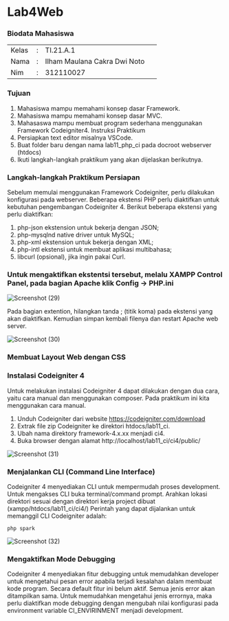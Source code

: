 # Lab4Web

<h3>Biodata Mahasiswa</h3>           
    <table>
        <p><tr>
               <td>Kelas</td>
               <td>:</td>
               <td>TI.21.A.1</td>
               <td>&nbsp;</td>
       </tr></p>
       <p><tr>
               <td>Nama</td>
               <td>:</td>
               <td>Ilham Maulana Cakra Dwi Noto</td>
               <td>&nbsp;</td>
       </tr></p>
       <p><tr>
               <td>Nim</td>
               <td>:</td>
               <td>312110027</td>
               <td>&nbsp;</td>
       </tr></p>
       </table>

<h3>Tujuan</h3>

1. Mahasiswa mampu memahami konsep dasar Framework.
2. Mahasiswa mampu memahami konsep dasar MVC.
3. Mahasaswa mampu membuat program sederhana menggunakan Framework Codeigniter4.
Instruksi Praktikum
1. Persiapkan text editor misalnya VSCode.
2. Buat folder baru dengan nama lab11_php_ci pada docroot webserver (htdocs)
3. Ikuti langkah-langkah praktikum yang akan dijelaskan berikutnya.

<h3>Langkah-langkah Praktikum
Persiapan</h3>

Sebelum memulai menggunakan Framework Codeigniter, perlu dilakukan konfigurasi pada webserver.
Beberapa ekstensi PHP perlu diaktifkan untuk kebutuhan pengembangan Codeigniter 4.
Berikut beberapa ekstensi yang perlu diaktifkan:
1. php-json ekstension untuk bekerja dengan JSON;
2. php-mysqlnd native driver untuk MySQL;
3. php-xml ekstension untuk bekerja dengan XML;
4. php-intl ekstensi untuk membuat aplikasi multibahasa;
5. libcurl (opsional), jika ingin pakai Curl.

<h3>Untuk mengaktifkan ekstentsi tersebut, melalu XAMPP Control Panel, pada bagian Apache klik Config
-> PHP.ini</h3>

![Screenshot (29)](https://user-images.githubusercontent.com/92771347/236993057-4b7961de-5023-4d3f-8857-a5c27dd30c7f.png)

Pada bagian extention, hilangkan tanda ; (titik koma) pada ekstensi yang akan diaktifkan. Kemudian
simpan kembali filenya dan restart Apache web server.

![Screenshot (30)](https://user-images.githubusercontent.com/92771347/236994257-5cd38f53-366c-4cc7-a0c3-3ea38e250f69.png)

<h3>Membuat Layout Web dengan CSS</h3>

<h3>Instalasi Codeigniter 4</h3>

Untuk melakukan instalasi Codeigniter 4 dapat dilakukan dengan dua cara, yaitu cara manual dan
menggunakan composer. Pada praktikum ini kita menggunakan cara manual.
1. Unduh Codeigniter dari website https://codeigniter.com/download
2. Extrak file zip Codeigniter ke direktori htdocs/lab11_ci.
3. Ubah nama direktory framework-4.x.xx menjadi ci4.
4. Buka browser dengan alamat http://localhost/lab11_ci/ci4/public/

![Screenshot (31)](https://user-images.githubusercontent.com/92771347/236995283-1e6d1809-9d45-4a77-a2f4-d8c2b0728669.png)

<h3>Menjalankan CLI (Command Line Interface)</h3>

Codeigniter 4 menyediakan CLI untuk mempermudah proses development. Untuk mengakses CLI buka
terminal/command prompt. 
Arahkan lokasi direktori sesuai dengan direktori kerja project dibuat (xampp/htdocs/lab11_ci/ci4/)
Perintah yang dapat dijalankan untuk memanggil CLI Codeigniter adalah:

```php spark```

![Screenshot (32)](https://user-images.githubusercontent.com/92771347/236996217-483a27dd-6fa1-4e85-9591-a16d487529ec.png)

<h3>Mengaktifkan Mode Debugging</h3>

Codeigniter 4 menyediakan fitur debugging untuk memudahkan developer untuk mengetahui pesan
error apabila terjadi kesalahan dalam membuat kode program.
Secara default fitur ini belum aktif.
Semua jenis error akan ditampilkan sama. Untuk memudahkan mengetahui jenis errornya, maka perlu
diaktifkan mode debugging dengan mengubah nilai konfigurasi pada environment variable
CI_ENVIRINMENT menjadi development.


